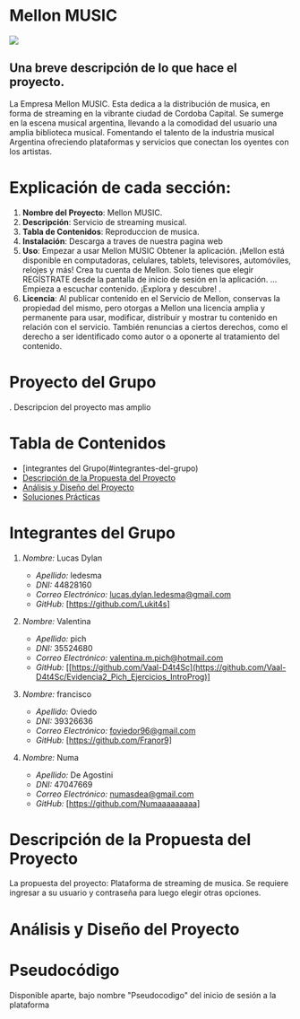 # Mellon MUSIC
 ![](https://cdn.discordapp.com/attachments/1237148612778004573/1243357062013128814/OIG2.jpg?ex=66512e00&is=664fdc80&hm=8020ac716c2a51a33c3dc0189cc749711bfd33f54cdd2b16f8c1d8ca0ffc5908&)

## Una breve descripción de lo que hace el proyecto.

La Empresa Mellon MUSIC. Esta dedica a la distribución de musica, en forma de streaming en la vibrante ciudad de Cordoba Capital. Se sumerge en la escena musical argentina, llevando a la comodidad del usuario una amplia biblioteca musical. Fomentando el talento de la industria musical Argentina ofreciendo plataformas y servicios que conectan los oyentes con los artistas.

# Explicación de cada sección:

1. **Nombre del Proyecto**: Mellon MUSIC.
2. **Descripción**: Servicio de streaming musical.
3. **Tabla de Contenidos**: Reproduccion de musica.
4. **Instalación**: Descarga a traves de nuestra pagina web
5. **Uso**: Empezar a usar Mellon MUSIC
Obtener la aplicación. ¡Mellon está disponible en computadoras, celulares, tablets, televisores, automóviles, relojes y más!
Crea tu cuenta de Mellon. Solo tienes que elegir REGÍSTRATE desde la pantalla de inicio de sesión en la aplicación. ...
Empieza a escuchar contenido. ¡Explora y descubre! .
7. **Licencia**: Al publicar contenido en el Servicio de Mellon, conservas la propiedad del mismo, pero otorgas a Mellon una licencia amplia y permanente para usar, modificar, distribuir y mostrar tu contenido en relación con el servicio. También renuncias a ciertos derechos, como el derecho a ser identificado como autor o a oponerte al tratamiento del contenido.

# Proyecto del Grupo

. Descripcion del proyecto mas amplio 

# Tabla de Contenidos
-  [integrantes del Grupo(#integrantes-del-grupo)
- [Descripción de la Propuesta del Proyecto](#descripción-de-la-propuesta-del-proyecto)
- [Análisis y Diseño del Proyecto](#análisis-y-diseño-del-proyecto)
- [Soluciones Prácticas](#soluciones-prácticas)

# Integrantes del Grupo

1. *Nombre:* Lucas Dylan
   - *Apellido:* ledesma
   - *DNI:* 44828160
   - *Correo Electrónico:* lucas.dylan.ledesma@gmail.com
   - *GitHub:* [https://github.com/Lukit4s]

2. *Nombre:* Valentina
   - *Apellido:* pich
   - *DNI:* 35524680
   - *Correo Electrónico:* valentina.m.pich@hotmail.com
   - *GitHub:* [[https://github.com/Vaal-D4t4Sc](https://github.com/Vaal-D4t4Sc/Evidencia2_Pich_Ejercicios_IntroProg)]

3. *Nombre:* francisco
   - *Apellido:* Oviedo
   - *DNI:* 39326636
   - *Correo Electrónico:* foviedor96@gmail.com
   - *GitHub:* [https://github.com/Franor9]
4. *Nombre:* Numa
   - *Apellido:* De Agostini
   - *DNI:* 47047669
   - *Correo Electrónico:* numasdea@gmail.com
   - *GitHub:* [https://github.com/Numaaaaaaaaa]

# Descripción de la Propuesta del Proyecto

La propuesta del proyecto: 
Plataforma de streaming de musica. Se requiere ingresar a su usuario y contraseña para luego elegir otras opciones.



# Análisis y Diseño del Proyecto

# Pseudocódigo

Disponible aparte, bajo nombre "Pseudocodigo" del inicio de sesión a la plataforma
